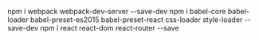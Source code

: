 npm i webpack webpack-dev-server --save-dev
npm i babel-core babel-loader babel-preset-es2015 babel-preset-react css-loader style-loader --save-dev
npm i react react-dom react-router --save
